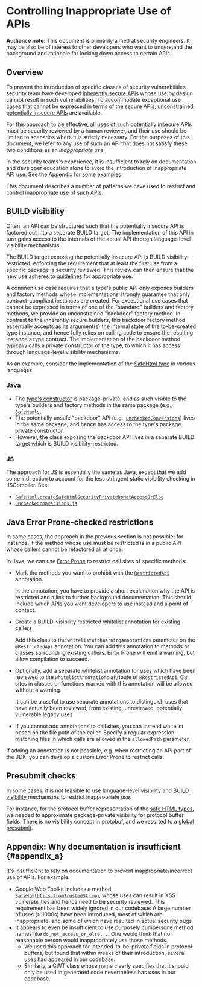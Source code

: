 # Controlling Inappropriate Use of APIs

**Audience note:** This document is primarily aimed at security engineers.
It may be also be of interest to other developers who want to understand
the background and rationale for locking down access to certain APIs.


## Overview

To prevent the introduction of specific classes of security vulnerabilities,
security team have developed [inherently secure
APIs](security_reviewers_guide.md#inherently_secure_apis) whose use by design
cannot result in such vulnerabilities. To accommodate exceptional use cases that
cannot be expressed in terms of the secure APIs, [unconstrained, potentially
insecure APIs](security_reviewers_guide.md#unchecked_conversions) are available.

For this approach to be effective, all uses of such potentially insecure APIs
must be security reviewed by a human reviewer, and their use should be limited
to scenarios where it is strictly necessary. For the purposes of this document,
we refer to any use of such an API that does not satisfy these two conditions as
an *inappropriate use*.

In the security teams's experience, it is insufficient to rely on documentation
and developer education alone to avoid the introduction of inappropriate API
use.  See the [Appendix](#appendix_a) for some examples.

This document describes a number of patterns we have used to restrict and
control inappropriate use of such APIs.

## BUILD visibility

Often, an API can be structured such that the potentially insecure API is
factored out into a separate BUILD target. The implementation of this API in
turn gains access to the internals of the actual API through language-level
visibility mechanisms.

The BUILD target exposing the potentially insecure API is BUILD visibility-
restricted, enforcing the requirement that at least the first use from a
specific package is security reviewed.  This review can then ensure that the new
use adheres to [guidelines](safehtml-unchecked.md) for appropriate use.

A common use case requires that a type's public API only exposes builders and
factory methods whose implementations strongly guarantee that only
contract-compliant instances are created.  For exceptional use cases that cannot
be expressed in terms of one of the "standard" builders and factory methods, we
provide an unconstrained "backdoor" factory method. In contrast to the
inherently secure builders, this backdoor factory method essentially accepts as
its argument(s) the internal state of the to-be-created type instance, and hence
fully relies on calling code to ensure the resulting instance's type contract.
The implementation of the backdoor method typically calls a private constructor
of the type, to which it has access through language-level visibility
mechanisms.

As an example, consider the implementation of the
[SafeHtml type](safehtml-types.md) in various languages.

### Java

*   The [type's
    constructor][SafeHtml.SafeHtml(String)]
    is package-private, and as such visible to the type's builders and factory
    methods in the same package (e.g.,
    [`SafeHtmls`][SafeHtmls.create].
*   The potentially unsafe "backdoor" API (e.g.,
    [`UncheckedConversions`][UncheckedConversions.safeHtmlFromStringKnownToSatisfyTypeContract])
    lives in the same package, and hence has access to the type's package
    private constructor.
*   However, the class exposing the backdoor API lives in a separate BUILD
    target
    which is BUILD visibility-restricted.


### JS

The approach for JS is essentially the same as Java, except that we add some
indirection to account for the less stringent static visibility checking in
JSCompiler.  See:


*   [`SafeHtml.createSafeHtmlSecurityPrivateDoNotAccessOrElse`][SafeHtml.createSafeHtmlSecurityPrivateDoNotAccessOrElse]
*   [`uncheckedconversions.js`][uncheckedconversions visibility]


## Java Error Prone-checked restrictions

In some cases, the approach in the previous section is not possible; for
instance, if the method whose use must be restricted is in a public API whose
callers cannot be refactored all at once.

In Java, we can use [Error Prone](http://github.com/google/error-prone) to restrict call sites of
specific methods:

*   Mark the methods you want to prohibit with the
    [`RestrictedApi`](http://errorprone.info/api/latest/com/google/errorprone/annotations/RestrictedApi.html)
    annotation.

    In the annotation, you have to provide a short explanation why the API is
    restricted and a link to further background documentation. This should
    include which APIs you want developers to use instead and a point of
    contact.

*   Create a BUILD-visibility restricted whitelist annotation for existing
    callers

    Add this class to the `whitelistWithWarningAnnotations` parameter on the
    `@RestrictedApi` annotation. You can add this annotation to methods or
    classes surrounding existing callers. Error Prone will emit a warning, but
    allow compilation to succeed.

*   Optionally, add a separate whitelist annotation for uses which have been
    reviewed to the `whitelistAnnotations` attribute of `@RestrictedApi`. Call
    sites in classes or functions marked with this annotation will be allowed
    without a warning.

    It can be a useful to use separate annotations to distinguish uses that have
    actually been reviewed, from existing, unreviewed, potentially vulnerable
    legacy uses

*   If you cannot add annotations to call sites, you can instead whitelist based
    on the file path of the caller. Specify a regular expression matching files
    in which calls are allowed in the `allowedPath` parameter.

If adding an annotation is not possible, e.g. when restricting an API part of
the JDK, you can develop a custom Error Prone to restrict calls.



## Presubmit checks


In some cases, it is not feasible to use language-level visibility and
[BUILD visibility](http://bazel.build/docs/be/common-definitions.html#common.visibility) mechanisms to restrict
inappropriate use.

For instance, for the protocol buffer representation of the
[safe HTML types](safehtml-types.md), we needed to approximate package-private
visibility for protocol buffer fields.  There is no visibility concept in
protobuf, and we resorted to a
[global presubmit](http://dev.chromium.org/developers/how-tos/depottools/presubmit-scripts]).



## Appendix: Why documentation is insufficient {#appendix_a}

It's insufficient to rely on documentation to
prevent inappropriate/incorrect use of APIs.  For example:

*   Google Web Toolkit includes a method,
    [`SafeHtmlUtils.fromTrustedString`][SafeHtmlUtils.fromTrustedString],
    whose uses can result in XSS vulnerabilities and hence need to be security
    reviewed.  This requirement has been widely ignored in our codebase: A large
    number of uses (> 1000s) have been introduced, most of which are
    inappropriate, and some of which have resulted in actual security bugs
*   It appears to even be insufficient to use purposely cumbersone method names
    like `do_not_access_or_else...`.
    One would think that no reasonable person would inappropriately use those
    methods.
    *   We used this approach for intended-to-be-private fields in protocol
        buffers, but found that within weeks of their introduction, several
        uses had appeared in our codebase.
    *   Similarly, a GWT class whose name clearly specifies that it should only
        be used in generated code nevertheless has uses in our codebase.




[SafeHtml.SafeHtml(String)]: https://static.javadoc.io/com.google.common.html.types/types/0.0/com/google/common/html/types/SafeHtml.html#SafeHtml(String)
[SafeHtmls.create]: https://static.javadoc.io/com.google.common.html.types/types/0.0/com/google/common/html/types/SafeHtmls.html#create
[UncheckedConversions.safeHtmlFromStringKnownToSatisfyTypeContract]: https://static.javadoc.io/com.google.common.html.types/types/0.0/com/google/common/html/types/UncheckedConversions.html#safeHtmlFromStringKnownToSatisfyTypeContract
[SafeHtml.createSafeHtmlSecurityPrivateDoNotAccessOrElse]: https://github.com/google/closure-library/blob/98e9bc2e3034e5d37af8a024631c7f823d58c87a/closure/goog/html/safehtml.js#L615
[uncheckedconversions visibility]: https://github.com/google/closure-library/blob/98e9bc2e3034e5d37af8a024631c7f823d58c87a/closure/goog/html/uncheckedconversions.js#L28
[SafeHtmlUtils.fromTrustedString]: http://static.javadoc.io/com.google.gwt/gwt-user/2.7.0/com/google/gwt/safehtml/shared/SafeHtmlUtils.html#fromTrustedString%28java.lang.String%29



